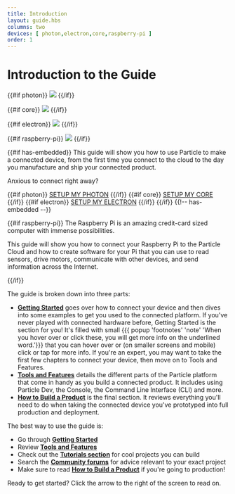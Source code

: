 ```yaml
---
title: Introduction
layout: guide.hbs
columns: two
devices: [ photon,electron,core,raspberry-pi ]
order: 1
---
```



# Introduction to the Guide

{{#if photon}}
![](/assets/images/family_portrait_outlines.png)
{{/if}}

{{#if core}}
![](/assets/images/family_portrait_outlines.png)
{{/if}}

{{#if electron}}
![](/assets/images/family_portrait_outlines.png)
{{/if}}

{{#if raspberry-pi}}
![](/assets/images/raspberry-pi.svg)
{{/if}}

{{#if has-embedded}}
This guide will show you how to use Particle to make a connected device, from the first time you connect to the cloud to the day you manufacture and ship your connected product.

Anxious to connect right away?

{{#if photon}}
<a href="/guide/getting-started/start/#step-1-power-on-your-device" target="_blank" class="button">SETUP MY PHOTON</a>
{{/if}}
{{#if core}}
<a href="/guide/getting-started/start/#step-1-power-on-your-device" target="_blank" class="button">SETUP MY CORE</a>
{{/if}}
{{#if electron}}
<a href="https://setup.particle.io/" target="_blank" class="button">SETUP MY ELECTRON</a>
{{/if}}
{{/if}} {{!-- has-embedded --}}

{{#if raspberry-pi}}
The Raspberry Pi is an amazing credit-card sized computer with immense possibilities.

This guide will show you how to connect your Raspberry Pi to the Particle Cloud and how to create software for your Pi that you can use to read sensors, drive motors, communicate with other devices, and send information across the Internet.

{{/if}}

The guide is broken down into three parts:
- [**Getting Started**](/guide/getting-started/start/) goes over how to connect your device and then dives into some examples to get you used to the connected platform. If you've never played with connected hardware before, Getting Started is the section for you! It's filled with small {{{ popup 'footnotes' 'note' 'When you hover over or click these, you will get more info on the underlined word.'}}} that you can hover over or (on smaller screens and mobile) click or tap for more info. If you're an expert, you may want to take the first few chapters to connect your device, then move on to Tools and Features.
- [**Tools and Features**](/guide/tools-and-features/intro/) details the different parts of the Particle platform that come in handy as you build a connected product. It includes using Particle Dev, the Console, the Command Line Interface (CLI) and more.
- [**How to Build a Product**](/guide/how-to-build-a-product/intro/) is the final section. It reviews everything you'll need to do when taking the connected device you've prototyped into full production and deployment.

The best way to use the guide is:
- Go through [**Getting Started**](/guide/getting-started/start/)
- Review [**Tools and Features**](/guide/tools-and-features/intro/)
- Check out the [**Tutorials section**](/tutorials) for cool projects you can build
- Search the [**Community forums**](https://community.particle.io) for advice relevant to your exact project
- Make sure to read [**How to Build a Product**](/guide/how-to-build-a-product/intro/) if you're going to production!

Ready to get started? Click the arrow to the right of the screen to read on.
